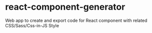 # react-component-generator
Web app to create and export code for React component with related CSS/Sass/Css-in-JS Style
